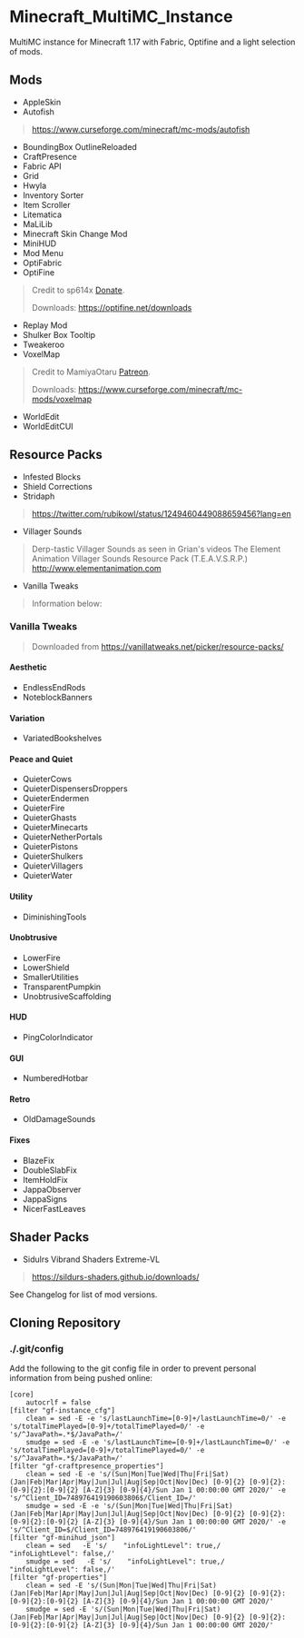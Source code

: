 # Minecraft_MultiMC_Instance
MultiMC instance for Minecraft 1.17 with Fabric, Optifine and a light selection of mods.

## Mods
- AppleSkin
- Autofish
> https://www.curseforge.com/minecraft/mc-mods/autofish
- BoundingBox OutlineReloaded
- CraftPresence
- Fabric API
- Grid
- Hwyla
- Inventory Sorter
- Item Scroller
- Litematica
- MaLiLib
- Minecraft Skin Change Mod
- MiniHUD
- Mod Menu
- OptiFabric
- OptiFine
> Credit to sp614x [Donate](https://optifine.net/donate).
> 
> Downloads: https://optifine.net/downloads
- Replay Mod
- Shulker Box Tooltip
- Tweakeroo
- VoxelMap
> Credit to MamiyaOtaru [Patreon](https://www.patreon.com/MamiyaOtaru).
> 
> Downloads: https://www.curseforge.com/minecraft/mc-mods/voxelmap
- WorldEdit
- WorldEditCUI

## Resource Packs
- Infested Blocks
- Shield Corrections
- Stridaph
> https://twitter.com/rubikowl/status/1249460449088659456?lang=en
- Villager Sounds
> Derp-tastic Villager Sounds as seen in Grian's videos
> The Element Animation Villager Sounds Resource Pack (T.E.A.V.S.R.P.)
> http://www.elementanimation.com
- Vanilla Tweaks
> Information below:
### Vanilla Tweaks
> Downloaded from https://vanillatweaks.net/picker/resource-packs/
#### Aesthetic
- EndlessEndRods
- NoteblockBanners
#### Variation
- VariatedBookshelves
#### Peace and Quiet
- QuieterCows
- QuieterDispensersDroppers
- QuieterEndermen
- QuieterFire
- QuieterGhasts
- QuieterMinecarts
- QuieterNetherPortals
- QuieterPistons
- QuieterShulkers
- QuieterVillagers
- QuieterWater
#### Utility
- DiminishingTools
#### Unobtrusive
- LowerFire
- LowerShield
- SmallerUtilities
- TransparentPumpkin
- UnobtrusiveScaffolding
#### HUD
- PingColorIndicator
#### GUI
- NumberedHotbar
#### Retro
- OldDamageSounds
#### Fixes
- BlazeFix
- DoubleSlabFix
- ItemHoldFix
- JappaObserver
- JappaSigns
- NicerFastLeaves

## Shader Packs
- Sidulrs Vibrand Shaders Extreme-VL
> https://sildurs-shaders.github.io/downloads/

See Changelog for list of mod versions.

## Cloning Repository
### ./.git/config
Add the following to the git config file in order to prevent personal information from being pushed online:
```
[core]
    autocrlf = false
[filter "gf-instance_cfg"]
    clean = sed -E -e 's/lastLaunchTime=[0-9]+/lastLaunchTime=0/' -e 's/totalTimePlayed=[0-9]+/totalTimePlayed=0/' -e 's/^JavaPath=.*$/JavaPath=/'
    smudge = sed -E -e 's/lastLaunchTime=[0-9]+/lastLaunchTime=0/' -e 's/totalTimePlayed=[0-9]+/totalTimePlayed=0/' -e 's/^JavaPath=.*$/JavaPath=/'
[filter "gf-craftpresence_properties"]
    clean = sed -E -e 's/(Sun|Mon|Tue|Wed|Thu|Fri|Sat) (Jan|Feb|Mar|Apr|May|Jun|Jul|Aug|Sep|Oct|Nov|Dec) [0-9]{2} [0-9]{2}:[0-9]{2}:[0-9]{2} [A-Z]{3} [0-9]{4}/Sun Jan 1 00:00:00 GMT 2020/' -e 's/^Client_ID=748976419190603806$/Client_ID=/'
    smudge = sed -E -e 's/(Sun|Mon|Tue|Wed|Thu|Fri|Sat) (Jan|Feb|Mar|Apr|May|Jun|Jul|Aug|Sep|Oct|Nov|Dec) [0-9]{2} [0-9]{2}:[0-9]{2}:[0-9]{2} [A-Z]{3} [0-9]{4}/Sun Jan 1 00:00:00 GMT 2020/' -e 's/^Client_ID=$/Client_ID=748976419190603806/'
[filter "gf-minihud_json"]
    clean = sed   -E 's/    "infoLightLevel": true,/    "infoLightLevel": false,/'
    smudge = sed   -E 's/    "infoLightLevel": true,/    "infoLightLevel": false,/'
[filter "gf-properties"]
    clean = sed -E 's/(Sun|Mon|Tue|Wed|Thu|Fri|Sat) (Jan|Feb|Mar|Apr|May|Jun|Jul|Aug|Sep|Oct|Nov|Dec) [0-9]{2} [0-9]{2}:[0-9]{2}:[0-9]{2} [A-Z]{3} [0-9]{4}/Sun Jan 1 00:00:00 GMT 2020/'
    smudge = sed -E 's/(Sun|Mon|Tue|Wed|Thu|Fri|Sat) (Jan|Feb|Mar|Apr|May|Jun|Jul|Aug|Sep|Oct|Nov|Dec) [0-9]{2} [0-9]{2}:[0-9]{2}:[0-9]{2} [A-Z]{3} [0-9]{4}/Sun Jan 1 00:00:00 GMT 2020/'
```